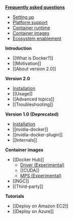 [**Frequently asked questions**](Home)
* [Setting up](Frequently-Asked-Questions#setting-up)
* [Platform support](Frequently-Asked-Questions#platform-support)
* [Container runtime](Frequently-Asked-Questions#container-runtime)
* [Container images](Frequently-Asked-Questions#container-images)
* [Ecosystem enablement](Frequently-Asked-Questions#ecosystem-enablement)

**Introduction**
* [[What is Docker?]]
* [[Motivation]]
* [[About version 2.0]]

**Version 2.0**
* [Installation](Installation-(version-2.0))
* [[Usage]]
* [[Advanced topics]]
* [[Troubleshooting]]

**Version 1.0 (Deprecated)**
* [Installation](Installation-(version-1.0))
* [[nvidia-docker]]
* [[nvidia-docker-plugin]]
* [[Internals]]

**Container images**
* [[Docker Hub]]
  * [Driver (Experimental)](Driver-containers-(EXPERIMENTAL))
  * [[CUDA]]
  * [MPS (Experimental)](MPS-(EXPERIMENTAL))
* [[NGC]]
* [[Third-party]]

**Tutorials**
* [[Deploy on Amazon EC2]]
* [[Deploy on Azure]]
